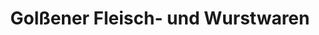 ---
title: "Golßener Fleisch- und Wurstwaren"
url: /golssen/golssener-fleisch-und-wurstwaren/
shop: Metzgerei
---